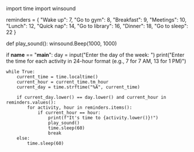 import time
import winsound

reminders = {
    "Wake up": 7,
    "Go to gym": 8,
    "Breakfast": 9,
    "Meetings": 10,
    "Lunch": 12,
    "Quick nap": 14,
    "Go to library": 16,
    "Dinner": 18,
    "Go to sleep": 22
}

def play_sound():
    winsound.Beep(1000, 1000) 
    
if __name__ == "__main__":
    day = input("Enter the day of the week: ")
    print("Enter the time for each activity in 24-hour format (e.g., 7 for 7 AM, 13 for 1 PM)")

    while True:
        current_time = time.localtime()
        current_hour = current_time.tm_hour
        current_day = time.strftime("%A", current_time)

        if current_day.lower() == day.lower() and current_hour in reminders.values():
            for activity, hour in reminders.items():
                if current_hour == hour:
                    print(f"It's time to {activity.lower()}!")
                    play_sound()
                    time.sleep(60)  
                    break
        else:
            time.sleep(60)  
